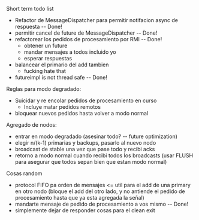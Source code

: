 Short term todo list

 - Refactor de MessageDispatcher para permitir notifacion async de respuesta -- Done!
 - permitir cancel de future de MessageDispatcher -- Done!
 - refactorear los pedidos de procesamiento por RMI -- Done!
   - obtener un future
   - mandar mensajes a todos incluido yo
   - esperar respuestas
 - balancear el primario del add tambien
   - fucking hate that
 - futureimpl is not thread safe -- Done!

Reglas para modo degradado:

 - Suicidar y re encolar pedidos de procesamiento en curso
   - Incluye matar pedidos remotos
 - bloquear nuevos pedidos hasta volver a modo normal

Agregado de nodos:

 - entrar en modo degradado (asesinar todo? -- future optimization)
 - elegir n/(k-1) primarias y backups, pasarlo al nuevo nodo
 - broadcast de stable una vez que pase todo y recibi acks
 - retorno a modo normal cuando recibi todos los broadcasts (usar FLUSH para asegurar que todos sepan bien que estan modo normal)


Cosas random

 - protocol FIFO pa orden de mensajes <= util para el add de una primary en otro nodo (bloque el add del otro lado, y no antiende el pedido de procesamiento hasta que ya esta agregada la señal)
 - mandarte mensaje de pedido de procesamiento a vos mismo -- Done!
 - simplemente dejar de responder cosas para el clean exit
